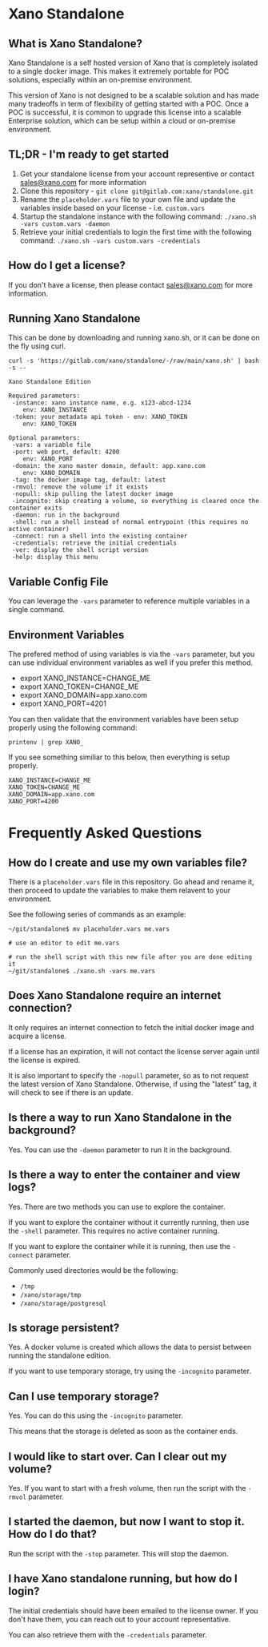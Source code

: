 # Xano Standalone

## What is Xano Standalone?

Xano Standalone is a self hosted version of Xano that is completely isolated to a single docker image. This makes it extremely portable for POC solutions, especially within an on-premise environment.

This version of Xano is not designed to be a scalable solution and has made many tradeoffs in term of flexibility of getting started with a POC. Once a POC is successful, it is common to upgrade this license into a scalable Enterprise solution, which can be setup within a cloud or on-premise environment. 

## TL;DR - I'm ready to get started

1. Get your standalone license from your account representive or contact sales@xano.com for more information
2. Clone this repository - `git clone git@gitlab.com:xano/standalone.git`
3. Rename the `placeholder.vars` file to your own file and update the variables inside based on your license - i.e. `custom.vars`
4. Startup the standalone instance with the following command: `./xano.sh -vars custom.vars -daemon`
5. Retrieve your initial credentials to login the first time with the following command: `./xano.sh -vars custom.vars -credentials`


## How do I get a license?

If you don't have a license, then please contact sales@xano.com for more information.

## Running Xano Standalone

This can be done by downloading and running xano.sh, or it can be done on the fly using curl.

```shell
curl -s 'https://gitlab.com/xano/standalone/-/raw/main/xano.sh' | bash -s --
```

```
Xano Standalone Edition

Required parameters:
 -instance: xano instance name, e.g. x123-abcd-1234
    env: XANO_INSTANCE
 -token: your metadata api token - env: XANO_TOKEN
    env: XANO_TOKEN

Optional parameters:
 -vars: a variable file
 -port: web port, default: 4200
    env: XANO_PORT
 -domain: the xano master domain, default: app.xano.com
    env: XANO_DOMAIN
 -tag: the docker image tag, default: latest
 -rmvol: remove the volume if it exists
 -nopull: skip pulling the latest docker image
 -incognito: skip creating a volume, so everything is cleared once the container exits
 -daemon: run in the background
 -shell: run a shell instead of normal entrypoint (this requires no active container)
 -connect: run a shell into the existing container
 -credentials: retrieve the initial credentials
 -ver: display the shell script version
 -help: display this menu
```

## Variable Config File

You can leverage the `-vars` parameter to reference multiple variables in a single command.

## Environment Variables

The prefered method of using variables is via the `-vars` parameter, but you can use individual environment variables as well if you prefer this method.

- export XANO_INSTANCE=CHANGE_ME
- export XANO_TOKEN=CHANGE_ME
- export XANO_DOMAIN=app.xano.com
- export XANO_PORT=4201

You can then validate that the environment variables have been setup properly using the following command:

```shell
printenv | grep XANO_
```
If you see something similiar to this below, then everything is setup properly.
```shell
XANO_INSTANCE=CHANGE_ME
XANO_TOKEN=CHANGE_ME
XANO_DOMAIN=app.xano.com
XANO_PORT=4200
```

# Frequently Asked Questions

## How do I create and use my own variables file?

There is a `placeholder.vars` file in this repository. Go ahead and rename it, then proceed to update the variables to make them relavent to your environment.

See the following series of commands as an example:

```shell
~/git/standalone$ mv placeholder.vars me.vars

# use an editor to edit me.vars

# run the shell script with this new file after you are done editing it 
~/git/standalone$ ./xano.sh -vars me.vars
```

## Does Xano Standalone require an internet connection?

It only requires an internet connection to fetch the initial docker image and acquire a license.

If a license has an expiration, it will not contact the license server again until the license is expired.

It is also important to specify the `-nopull` parameter, so as to not request the latest version of Xano Standalone. Otherwise, if using the "latest" tag, it will check to see if there is an update.

## Is there a way to run Xano Standalone in the background?

Yes. You can use the `-daemon` parameter to run it in the background.

## Is there a way to enter the container and view logs?

Yes. There are two methods you can use to explore the container.

If you want to explore the container without it currently running, then use the `-shell` parameter. This requires no active container running.

If you want to explore the container while it is running, then use the `-connect` parameter.

Commonly used directories would be the following:
  - `/tmp`
  - `/xano/storage/tmp`
  - `/xano/storage/postgresql`

## Is storage persistent?

Yes. A docker volume is created which allows the data to persist between running the standalone edition. 

If you want to use temporary storage, try using the `-incognito` parameter.

## Can I use temporary storage?

Yes. You can do this using the `-incognito` parameter.

This means that the storage is deleted as soon as the container ends.

## I would like to start over. Can I clear out my volume?

Yes. If you want to start with a fresh volume, then run the script with the `-rmvol` parameter.

## I started the daemon, but now I want to stop it. How do I do that?

Run the script with the `-stop` parameter. This will stop the daemon.

## I have Xano standalone running, but how do I login?

The initial credentials should have been emailed to the license owner. If you don't have them, you can reach out to your account representative.

You can also retrieve them with the `-credentials` parameter.

